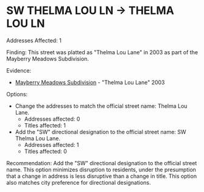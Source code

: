 # SW THELMA LOU LN -> THELMA LOU LN

Addresses Affected: 1

Finding: This street was platted as "Thelma Lou Lane" in 2003 as part of the Mayberry Meadows Subdivision.

Evidence:

- [Mayberry Meadows Subdivision](https://www.grantspassoregon.gov/DocumentCenter/View/31740/MAYBERRY-MEADOWS-SUBDIVISION?bidId=) - "Thelma Lou Lane" 2003

Options:

- Change the addresses to match the official street name: Thelma Lou Lane.
  - Addresses affected: 0
  - Titles affected: 1
- Add the "SW" directional designation to the official street name: SW Thelma Lou Lane.
  - Addresses affected: 1
  - Titles affected: 0

Recommendation: Add the "SW" directional designation to the official street name. This option minimizes disruption to residents, under the presumption that a change in address is less disruptive than a change in title. This option also matches city preference for directional designations.
